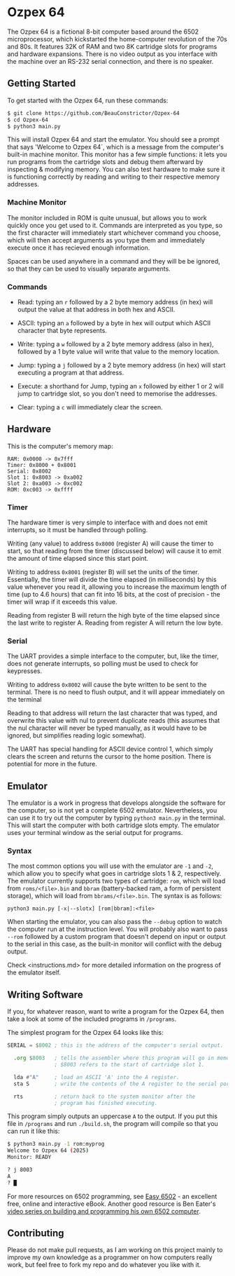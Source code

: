 # Ozpex 64

The Ozpex 64 is a fictional 8-bit computer based around the 6502 microprocessor, which kickstarted the home-computer revolution of the 70s and 80s. It features 32K of RAM and two 8K cartridge slots for programs and hardware expansions. There is no video output as you interface with the machine over an RS-232 serial connection, and there is no speaker.

## Getting Started

To get started with the Ozpex 64, run these commands:

```sh
$ git clone https://github.com/BeauConstrictor/Ozpex-64
$ cd Ozpex-64
$ python3 main.py
```

This will install Ozpex 64 and start the emulator. You should see a prompt that says 'Welcome to Ozpex 64`, which is a message from the computer's built-in machine monitor. This monitor has a few simple functions: it lets you run programs from the cartridge slots and debug them afterward by inspecting & modifying memory. You can also test hardware to make sure it is functioning correctly by reading and writing to their respective memory addresses.

### Machine Monitor

The monitor included in ROM is quite unusual, but allows you to work quickly once you get used to it. Commands are interpreted as you type, so the first character will immediately start whichever command you choose, which will then accept arguments as you type them and immediately execute once it has recieved enough information.

Spaces can be used anywhere in a command and they will be be ignored, so that they can be used to visually separate arguments.

### Commands

- Read: typing an `r` followed by a 2 byte memory address (in hex) will output the value at that address in both hex and ASCII.

- ASCII: typing an `a` followed by a byte in hex will output which ASCII character that byte represents.

- Write: typing a `w` followed by a 2 byte memory address (also in hex), followed by a 1 byte value will write that value to the memory location.

- Jump: typing a `j` followed by a 2 byte memory address (in hex) will start executing a program at that address.

- Execute: a shorthand for Jump, typing an `x` followed by either 1 or 2 will jump to cartridge slot, so you don't need to memorise the addresses.

- Clear: typing a `c` will immediately clear the screen.


## Hardware

This is the computer's memory map:

```plain
RAM: 0x0000 -> 0x7fff
Timer: 0x8000 + 0x8001
Serial: 0x8002
Slot 1: 0x8003 -> 0xa002
Slot 2: 0xa003 -> 0xc002
ROM: 0xc003 -> 0xffff
```

### Timer

The hardware timer is very simple to interface with and does not emit interrupts, so it must be handled through polling.

Writing (any value) to address `0x8000` (register A) will cause the timer to start, so that reading from the timer (discussed below) will cause it to emit the amount of time elapsed since this start point.

Writing to address `0x8001` (register B) will set the units of the timer. Essentially, the timer will divide the time elapsed (in milliseconds) by this value whenever you read it, allowing you to increase the maximum length of time (up to 4.6 hours) that can fit into 16 bits, at the cost of precision - the timer will wrap if it exceeds this value.

Reading from register B will return the high byte of the time elapsed since the last write to register A. Reading from register A will return the low byte.

### Serial

The UART provides a simple interface to the computer, but, like the timer, does not generate interrupts, so polling must be used to check for keypresses.

Writing to address `0x8002` will cause the byte written to be sent to the terminal. There is no need to flush output, and it will appear immediately on the terminal

Reading to that address will return the last character that was typed, and overwrite this value with nul to prevent duplicate reads (this assumes that the nul character will never be typed manually, as it would have to be ignored, but simplifies reading logic somewhat).

The UART has special handling for ASCII device control 1, which simply clears the screen and returns the cursor to the home position. There is potential for more in the future.

## Emulator

The emulator is a work in progress that develops alongside the software for the computer, so is not yet a complete 6502 emulator. Nevertheless, you can use it to try out the computer by typing `python3 main.py` in the terminal. This will start the computer with both cartridge slots empty. The emulator uses your terminal window as the serial output for programs.

### Syntax

The most common options you will use with the emulator are `-1` and `-2`, which allow you to specify what goes in cartridge slots 1 & 2, respectively. The emulator currently supports two types of cartridge: `rom`, which will load from `roms/<file>.bin` and `bbram` (battery-backed ram, a form of persistent storage), which will load from `bbrams/<file>.bin`. The syntax is as follows:

```plain
python3 main.py [-x|--slotx] [rom|bbram]:<file>
```

When starting the emulator, you can also pass the `--debug` option to watch the computer run at the instruction level. You will probably also want to pass `--rom` followed by a custom program that doesn't depend on input or output to the serial in this case, as the built-in monitor will conflict with the debug output.

Check <instructions.md> for more detailed information on the progress of the emulator itself.

## Writing Software

If you, for whatever reason, want to write a program for the Ozpex 64, then take a look at some of the included programs in `/programs`.

The simplest program for the Ozpex 64 looks like this:

```asm
SERIAL = $8002 ; this is the address of the computer's serial output.

  .org $8003   ; tells the assembler where this program will go in memory.
               ; $8003 refers to the start of cartridge slot 1.

  lda #"A"     ; load an ASCII 'A' into the A register.
  sta S        ; write the contents of the A register to the serial port.

  rts          ; return back to the system monitor after the
               ; program has finished executing.
```

This program simply outputs an uppercase `A` to the output. If you put this file in `/programs` and run `./build.sh`, the program will compile so that you can run it like this:

```sh
$ python3 main.py -1 rom:myprog
Welcome to Ozpex 64 (2025)
Monitor: READY

? j 8003
A
? █
```

For more resources on 6502 programming, see [Easy 6502](https://skilldrick.github.io/easy6502/) - an excellent free, online and interactive eBook. Another good resource is Ben Eater's [video series on building and programming his own 6502 computer](https://www.youtube.com/watch?v=LnzuMJLZRdU&list=PLowKtXNTBypFbtuVMUVXNR0z1mu7dp7eH).

## Contributing

Please do not make pull requests, as I am working on this project mainly to improve my own knowledge as a programmer on how computers really work, but feel free to fork my repo and do whatever you like with it.
